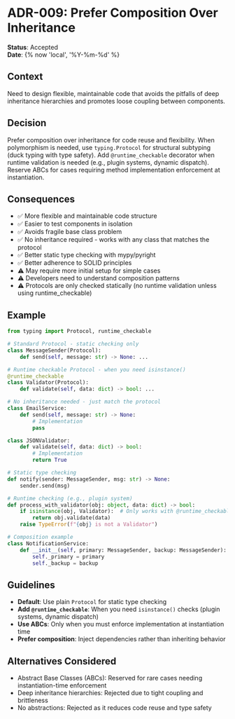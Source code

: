# ADR-009: Prefer Composition Over Inheritance

**Status**: Accepted  
**Date**: {% now 'local', '%Y-%m-%d' %}  

## Context
Need to design flexible, maintainable code that avoids the pitfalls of deep inheritance hierarchies and promotes loose coupling between components.

## Decision
Prefer composition over inheritance for code reuse and flexibility. When polymorphism is needed, use `typing.Protocol` for structural subtyping (duck typing with type safety). Add `@runtime_checkable` decorator when runtime validation is needed (e.g., plugin systems, dynamic dispatch). Reserve ABCs for cases requiring method implementation enforcement at instantiation.

## Consequences
- ✅ More flexible and maintainable code structure
- ✅ Easier to test components in isolation
- ✅ Avoids fragile base class problem
- ✅ No inheritance required - works with any class that matches the protocol
- ✅ Better static type checking with mypy/pyright
- ✅ Better adherence to SOLID principles
- ⚠️ May require more initial setup for simple cases
- ⚠️ Developers need to understand composition patterns
- ⚠️ Protocols are only checked statically (no runtime validation unless using runtime_checkable)

## Example
```python
from typing import Protocol, runtime_checkable

# Standard Protocol - static checking only
class MessageSender(Protocol):
    def send(self, message: str) -> None: ...

# Runtime checkable Protocol - when you need isinstance()
@runtime_checkable
class Validator(Protocol):
    def validate(self, data: dict) -> bool: ...

# No inheritance needed - just match the protocol
class EmailService:
    def send(self, message: str) -> None:
        # Implementation
        pass

class JSONValidator:
    def validate(self, data: dict) -> bool:
        # Implementation
        return True

# Static type checking
def notify(sender: MessageSender, msg: str) -> None:
    sender.send(msg)

# Runtime checking (e.g., plugin system)
def process_with_validator(obj: object, data: dict) -> bool:
    if isinstance(obj, Validator):  # Only works with @runtime_checkable
        return obj.validate(data)
    raise TypeError(f"{obj} is not a Validator")

# Composition example
class NotificationService:
    def __init__(self, primary: MessageSender, backup: MessageSender):
        self._primary = primary
        self._backup = backup
```

## Guidelines
- **Default**: Use plain `Protocol` for static type checking
- **Add `@runtime_checkable`**: When you need `isinstance()` checks (plugin systems, dynamic dispatch)
- **Use ABCs**: Only when you must enforce implementation at instantiation time
- **Prefer composition**: Inject dependencies rather than inheriting behavior

## Alternatives Considered
- Abstract Base Classes (ABCs): Reserved for rare cases needing instantiation-time enforcement
- Deep inheritance hierarchies: Rejected due to tight coupling and brittleness
- No abstractions: Rejected as it reduces code reuse and type safety